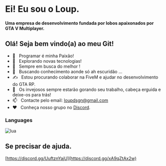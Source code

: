 


<h1> Ei! Eu sou o Loup. </h1>
<h4> Uma empresa de desenvolvimento fundada por lobos apaixonados por GTA V Multiplayer.</h4>


## Olá! Seja bem vindo(a) ao meu Git!
- 💖 &nbsp; Programar é minha Paixão!
- 🤔 &nbsp; Explorando novas tecnologias!
- 🙏 &nbsp; Sempre em busca do melhor !
- 🤖 &nbsp; Buscando conhecimento aonde só ah escuridão ...
- ✍️ &nbsp; Estou procurando colaborar na FiveM e ajudar no desenvolvimento do GTA RP.
- 👀 &nbsp; Os invejosos sempre estarão gorando seu trabalho, cabeça erguida e deixe-os para trás!
- 📫 &nbsp; Contacte pelo email: loupdsgn@gmail.com
- ❤️ &nbsp; Conheça nosso grupo no <a href="https://discord.gg/xA9qZtAx2w">Discord</a>.


### Languages
![lua](https://custom-icon-badges.herokuapp.com/badge/lua-black.svg?logo=lua&logoColor=blue)

## Se precisar de ajuda.
[https://discord.gg/UuftznYajU](https://discord.gg/xA9qZtAx2w)


